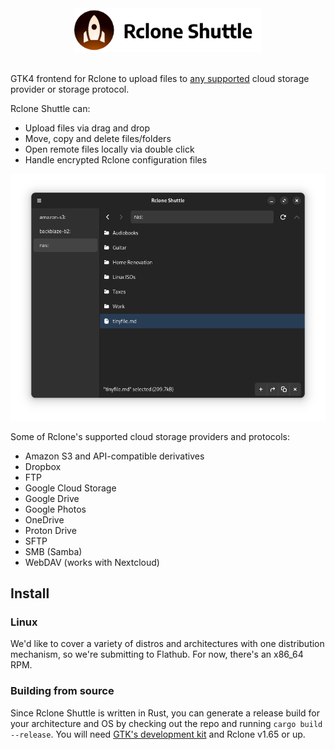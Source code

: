 <div align="center"><img src="meta/logo-with-text.png" alt="Rclone Shuttle logo" width="300"/></div><br />

GTK4 frontend for Rclone to upload files to [any supported](https://rclone.org/overview/) cloud storage provider or storage protocol.

Rclone Shuttle can:

- Upload files via drag and drop
- Move, copy and delete files/folders
- Open remote files locally via double click
- Handle encrypted Rclone configuration files

![Screenshot](meta/screenshot.png)

Some of Rclone's supported cloud storage providers and protocols:

- Amazon S3 and API-compatible derivatives
- Dropbox
- FTP
- Google Cloud Storage
- Google Drive
- Google Photos
- OneDrive
- Proton Drive
- SFTP
- SMB (Samba)
- WebDAV (works with Nextcloud)

## Install

### Linux
We'd like to cover a variety of distros and architectures with one distribution mechanism, so we're submitting to Flathub. For now, there's an x86_64 RPM.

### Building from source
Since Rclone Shuttle is written in Rust, you can generate a release build for your architecture and OS by checking out the repo and running `cargo build --release`. You will need [GTK's development kit](https://gtk-rs.org/gtk4-rs/stable/latest/book/installation.html) and Rclone v1.65 or up.